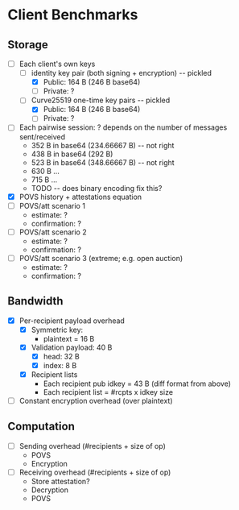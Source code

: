 # Client Benchmarks

## Storage

- [ ] Each client's own keys
  - [ ] identity key pair (both signing + encryption) -- pickled
    - [x] Public: 164 B (246 B base64)
    - [ ] Private: ?
  - [ ] Curve25519 one-time key pairs -- pickled
    - [x] Public: 164 B (246 B base64)
    - [ ] Private: ?
- [ ] Each pairwise session: ? depends on the number of messages sent/received
  - 352 B in base64 (234.66667 B) -- not right
  - 438 B in base64 (292 B)
  - 523 B in base64 (348.66667 B) -- not right
  - 630 B ...
  - 715 B ...
  - TODO -- does binary encoding fix this?
- [x] POVS history + attestations equation
- [ ] POVS/att scenario 1
  - estimate: ?
  - confirmation: ?
- [ ] POVS/att scenario 2
  - estimate: ?
  - confirmation: ?
- [ ] POVS/att scenario 3 (extreme; e.g. open auction)
  - estimate: ?
  - confirmation: ?

## Bandwidth

- [x] Per-recipient payload overhead
  - [x] Symmetric key:
    - plaintext = 16 B
  - [x] Validation payload: 40 B
    - [x] head: 32 B
    - [x] index: 8 B
  - [x] Recipient lists
    - Each recipient pub idkey = 43 B (diff format from above)
    - Each recipient list = #rcpts x idkey size
- [ ] Constant encryption overhead (over plaintext)

## Computation

- [ ] Sending overhead (#recipients + size of op)
  - POVS
  - Encryption
- [ ] Receiving overhead (#recipients + size of op)
  - Store attestation?
  - Decryption
  - POVS
